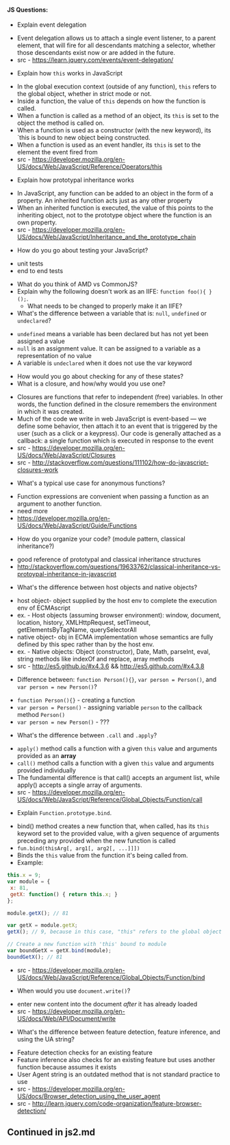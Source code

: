 #### JS Questions:

* Explain event delegation
 - Event delegation allows us to attach a single event listener, to a parent element, that will fire for all descendants matching a selector, whether those descendants exist now or are added in the future.
 - src - https://learn.jquery.com/events/event-delegation/
* Explain how `this` works in JavaScript
 - In the global execution context (outside of any function), `this` refers to the global object, whether in strict mode or not.
 - Inside a function, the value of `this` depends on how the function is called.
 - When a function is called as a method of an object, its `this` is set to the object the method is called on.
 - When a function is used as a constructor (with the new keyword), its `this is bound to new object being constructed.
 - When a function is used as an event handler, its `this` is set to the element the event fired from
 - src - https://developer.mozilla.org/en-US/docs/Web/JavaScript/Reference/Operators/this
* Explain how prototypal inheritance works
 - In JavaScript, any function can be added to an object in the form of a property. An inherited function acts just as any other property
 - When an inherited function is executed, the value of this points to the inheriting object, not to the prototype object where the function is an own property.
 - src - https://developer.mozilla.org/en-US/docs/Web/JavaScript/Inheritance_and_the_prototype_chain
* How do you go about testing your JavaScript?
 - unit tests
 - end to end tests
* What do you think of AMD vs CommonJS?
* Explain why the following doesn't work as an IIFE: `function foo(){ }();`.
  * What needs to be changed to properly make it an IIFE?
* What's the difference between a variable that is: `null`, `undefined` or `undeclared`?
 - `undefined` means a variable has been declared but has not yet been assigned a value
 - `null` is an assignment value. It can be assigned to a variable as a representation of no value
 - A variable is `undeclared` when it does not use the var keyword
  * How would you go about checking for any of these states?
* What is a closure, and how/why would you use one?
 - Closures are functions that refer to independent (free) variables. In other words, the function defined in the closure remembers the environment in which it was created.
 - Much of the code we write in web JavaScript is event-based — we define some behavior, then attach it to an event that is triggered by the user (such as a click or a keypress). Our code is generally attached as a callback: a single function which is executed in response to the event
 - src - https://developer.mozilla.org/en-US/docs/Web/JavaScript/Closures
 - src - http://stackoverflow.com/questions/111102/how-do-javascript-closures-work
* What's a typical use case for anonymous functions?
 - Function expressions are convenient when passing a function as an argument to another function.
 - need more
 - https://developer.mozilla.org/en-US/docs/Web/JavaScript/Guide/Functions
* How do you organize your code? (module pattern, classical inheritance?)
 - good reference of prototypal and classical inheritance structures
 - http://stackoverflow.com/questions/19633762/classical-inheritance-vs-protoypal-inheritance-in-javascript
* What's the difference between host objects and native objects?
 - host object- object supplied by the host env to complete the execution env of ECMAscript
 - ex. - Host objects (assuming browser environment): window, document, location, history, XMLHttpRequest, setTimeout, getElementsByTagName, querySelectorAll
 - native object- obj in ECMA implementation whose semantics are fully defined by this spec rather than by the host env.
 - ex. - Native objects: Object (constructor), Date, Math, parseInt, eval, string methods like indexOf and replace, array methods
 - src - http://es5.github.io/#x4.3.6 && http://es5.github.com/#x4.3.8
* Difference between: `function Person(){}`, `var person = Person()`, and `var person = new Person()`?
 - `function Person(){}` - creating a function
 - `var person = Person()` - assigning variable `person` to the callback method `Person()`
 - `var person = new Person()` - ???
* What's the difference between `.call` and `.apply`?
 - `apply()` method calls a function with a given `this` value and arguments provided as an **array**
 - `call()` method calls a function with a given `this` value and arguments provided individually
 - The fundamental difference is that call() accepts an argument list, while apply() accepts a single array of arguments.
 - src - https://developer.mozilla.org/en-US/docs/Web/JavaScript/Reference/Global_Objects/Function/call
* Explain `Function.prototype.bind`.
 - bind() method creates a new function that, when called, has its `this` keyword set to the provided value, with a given sequence of arguments preceding any provided when the new function is called
 - `fun.bind(thisArg[, arg1[, arg2[, ...]]])`
 - Binds the `this` value from the function it's being called from.
 - Example:
 ```javascript
 this.x = 9; 
var module = {
  x: 81,
  getX: function() { return this.x; }
};

module.getX(); // 81

var getX = module.getX;
getX(); // 9, because in this case, "this" refers to the global object

// Create a new function with 'this' bound to module
var boundGetX = getX.bind(module);
boundGetX(); // 81
```
 - src - https://developer.mozilla.org/en-US/docs/Web/JavaScript/Reference/Global_Objects/Function/bind
* When would you use `document.write()`?
 - enter new content into the document *after* it has already loaded
 - src - https://developer.mozilla.org/en-US/docs/Web/API/Document/write
* What's the difference between feature detection, feature inference, and using the UA string?
 - Feature detection checks for an existing feature
 - Feature inference also checks for an existing feature but uses another function because assumes it exists
 - User Agent string is an outdated method that is not standard practice to use
 - src - https://developer.mozilla.org/en-US/docs/Browser_detection_using_the_user_agent
 - src - http://learn.jquery.com/code-organization/feature-browser-detection/
 

 **Continued in js2.md**
-
